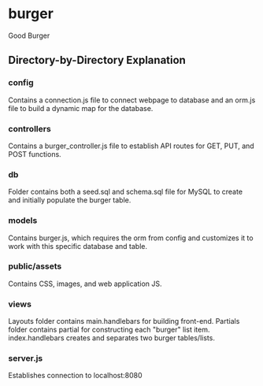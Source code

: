 # burger
Good Burger

## Directory-by-Directory Explanation

### config
Contains a connection.js file to connect webpage to database and an orm.js file to build a dynamic map for the database.

### controllers
Contains a burger_controller.js file to establish API routes for GET, PUT, and POST functions.

### db
Folder contains both a seed.sql and schema.sql file for MySQL to create and initially populate the burger table.

### models
Contains burger.js, which requires the orm from config and customizes it to work with this specific database and table.

### public/assets
Contains CSS, images, and web application JS.

### views
Layouts folder contains main.handlebars for building front-end. Partials folder contains partial for constructing each "burger" list item. index.handlebars creates and separates two burger tables/lists.

### server.js
Establishes connection to localhost:8080